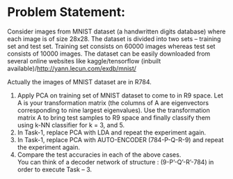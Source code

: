 # Problem Statement:   

Consider images from MNIST dataset (a handwritten digits database) where each image is of size
28x28. The dataset is divided into two sets – training set and test set. Training set consists on 60000
images whereas test set consists of 10000 images. The dataset can be easily downloaded from
several online websites like kaggle/tensorflow (inbuilt available)/http://yann.lecun.com/exdb/mnist/  
  
Actually the images of MNIST dataset are in R784.  
1. Apply PCA on training set of MNIST dataset to come to in R9 space. Let A is your transformation matrix (the columns of A are eigenvectors corresponding to nine largest eigenvalues). Use the transformation matrix A to bring test samples to R9 space and finally classify them using k-NN classifier for k = 3, and 5.  
2. In Task-1, replace PCA with LDA and repeat the experiment again.     
3. In Task-1, replace PCA with AUTO-ENCODER (784-P-Q-R-9) and repeat the experiment again.    
4. Compare the test accuracies in each of the above cases.  
You can think of a decoder network of structure : (9-P’-Q’-R’-784) in order to execute Task – 3.   
